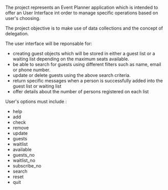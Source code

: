 The project represents an Event Planner application which
is intended to offer an User Interface int order to manage
specific operations based on user's choosing.

The project objective is to make use of data collections
and the concept of delegation.


The user interface will be reponsable for:
- creating guest objects which will be stored in either a
	guest list or a waiting list depending on the maximum 
	seats available.
- be able to search for guests using different filters such as
	name, email or phone number.
- update or delete guests using the above search criteria.
- return specific messages when a person is successfully added 
	into the guest list or waiting list
- offer details about the number of persons registered on each list


User's options must include :
- help
- add
- check
- remove
- update
- guests
- waitlist
- available
- guests_no
- waitlist_no
- subscribe_no
- search
- reset
- quit
